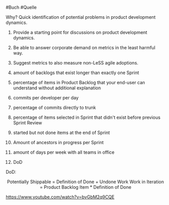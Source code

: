 #Buch #Quelle 


Why?
   Quick identification of potential problems in product development dynamics.
   1. Provide a starting point for discussions on product development dynamics.
   2. Be able to answer corporate demand on metrics in the least harmful way.
   3. Suggest metrics to also measure non-LeSS agile adoptions.



4. amount of backlogs that exist longer than
exactly one Sprint
1. percentage of items in Product Backlog that your end-user can understand without additional explanation
2. commits per developer per day
3. percentage of commits directly to trunk
4. percentage of items selected in Sprint that didn't exist before previous Sprint Review
5. started but not done items at the end of Sprint
6. Amount of ancestors in progress per Sprint
7. amount of days per week with all teams in office
8. DoD

DoD:

<p style="text-align:center;margin:0">Potentially Shippable = Definition of Done + Undone Work Work in Iteration = Product Backlog Item * Definition of Done
</p>

https://www.youtube.com/watch?v=bvGbM2q9CQE